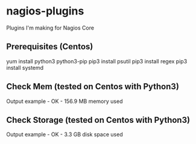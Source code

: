 # nagios-plugins
Plugins I'm making for Nagios Core

## Prerequisites (Centos) 
yum install python3 python3-pip
pip3 install psutil
pip3 install regex
pip3 install systemd

## Check Mem (tested on Centos with Python3) 
Output example - OK - 156.9 MB memory used

## Check Storage (tested on Centos with Python3)
Output example - OK - 3.3 GB disk space used
